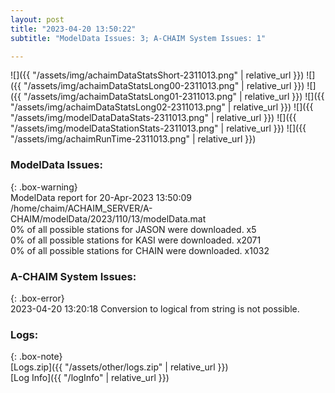 ```yaml
---
layout: post
title: "2023-04-20 13:50:22"
subtitle: "ModelData Issues: 3; A-CHAIM System Issues: 1"

---
```


![]({{ "/assets/img/achaimDataStatsShort-2311013.png" | relative_url }})
![]({{ "/assets/img/achaimDataStatsLong00-2311013.png" | relative_url }})
![]({{ "/assets/img/achaimDataStatsLong01-2311013.png" | relative_url }})
![]({{ "/assets/img/achaimDataStatsLong02-2311013.png" | relative_url }})
![]({{ "/assets/img/modelDataDataStats-2311013.png" | relative_url }})
![]({{ "/assets/img/modelDataStationStats-2311013.png" | relative_url }})
![]({{ "/assets/img/achaimRunTime-2311013.png" | relative_url }})


### ModelData Issues:  
  
{: .box-warning}  
 ModelData report for 20-Apr-2023 13:50:09   
 /home/chaim/ACHAIM_SERVER/A-CHAIM/modelData/2023/110/13/modelData.mat   
 0% of all possible stations for JASON were downloaded. x5   
 0% of all possible stations for KASI were downloaded. x2071   
 0% of all possible stations for CHAIN were downloaded. x1032   
  
### A-CHAIM System Issues:  
  
{: .box-error}  
2023-04-20 13:20:18 Conversion to logical from string is not possible.  

### Logs:  
  
{: .box-note}  
[Logs.zip]({{ "/assets/other/logs.zip" | relative_url }})  
[Log Info]({{ "/logInfo" | relative_url }})  
